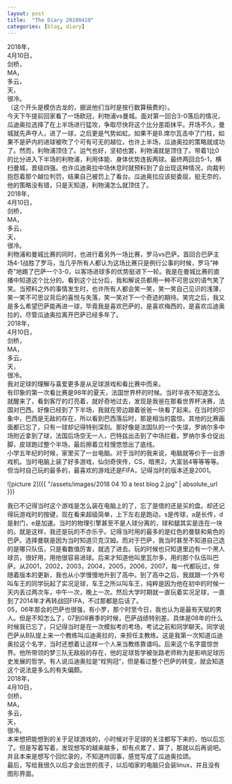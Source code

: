 ```yaml
---
layout: post
title:  "The Diary 20180410"
categories: [blog, diary]
---
```

2018年，  
4月10日，  
剑桥，  
MA，  
多云，  
天，  
很冷。  
（这个开头是模仿古龙的，据说他们当时是按行数算稿费的）。  
今天下午提前回家看了一场欧冠，利物浦vs曼城。面对第一回合3-0落后的情况，瓜迪奥拉选择了在上半场进行猛攻，争取尽快将这个比分差距抹平。开场不久，曼城就先声夺人，进了一球，之后更是气势如虹。如果不是B.席尔瓦击中了门柱，如果不是萨内的进球被吹了个可有可无的越位，也许上半场，瓜迪奥拉的策略就成功了。然而，利物浦顶住了。运气也好，坚韧也罢，利物浦就是顶住了。带着1比0的比分进入下半场的利物浦，利用体能、身体优势连扳两球。最终两回合5-1，横扫曼城，晋级四强。也许瓜迪奥拉中场休息时就预料到了会出现这种情况，向裁判抱怨着那个越位判罚，结果自己被罚上了看台。瓜迪奥拉应该挺委屈，挺无奈的，他的策略没有错，只是天知道，利物浦怎么就顶住了。  
2018年，  
4月10日，  
剑桥，  
MA，  
多云，  
天，  
很冷。    
利物浦和曼城比赛的同时，也进行着另外一场比赛，罗马vs巴萨。首回合巴萨主场4-1战胜了罗马，当几乎所有人都认为这场比赛只是例行公事的时候，罗马“神奇”地踢了巴萨一个3-0，以客场进球多的优势挺进下一轮。我是在曼城比赛的直播中知道这个比分的。看到这个比分后，我和解说员都用一种不可思议的语气笑了笑。当预料之外的事情发生时，也许所有人都会笑一笑，笑一笑自己见识的浅薄，笑一笑不可思议背后的喜悦与失落，笑一笑对下一个奇迹的期待。笑完之后，我又是多么希望巴萨能再进一球，毕竟我是喜欢巴萨的，是喜欢梅西的，是喜欢瓜迪奥拉的，尽管瓜迪奥拉离开巴萨已经多年了。  
2018年，    
4月10日，  
剑桥，  
MA，  
多云，  
天，  
很冷。  
我对足球的理解与喜爱更多是从足球游戏和看比赛中而来。  
有印象的第一次看比赛是98年的夏天，法国世界杯的时候。当时半夜不知道怎么就醒来了，看到客厅的灯亮着，就好奇地过去，发现是我爸在那看世界杯决赛，法国对巴西。好像已经到了下半场，我就在旁边跟着爸爸一块看了起来。在当时的印象中，巴西是无敌的存在，所以看到巴西落后时，那是相当的震惊。其他的比赛画面都已忘了，只有一球却记得特别深刻。那好像是法国队的一个失误，罗纳尔多中场附近拿到了球，法国后场空无一人，巴特兹出击到了中场拦截，罗纳尔多仓促出脚，皮球跑过整个半场，最后擦着立柱慢悠悠出了底线。  
小学五年纪的时候，家里买了一台电脑。对于当时的我来说，电脑就等价于一台游戏机。当时电脑上装了好多游戏，仙剑奇侠传，CS，暗黑2，大富翁4等等等等。但当时自己玩的最多的，最喜欢的游戏还是FIFA，记得当时的版本还是2001。  

![picture 2]({{ "/assets/images/2018 04 10 a test blog 2.jpg" | absolute_url }})

我已不记得当时这个游戏是怎么装在电脑上的了，忘了是借的还是买的盘。却还记得玩游戏时的按键，现在看来超级简单，上下左右是跑动，s是传球，a是长传，d是射门，e是加速。当时的物理引擎甚至不是人球分离的，球和腿其实是连在一块的。就是这样，我还是玩的不亦乐乎。记得当时用的最多的是红色的曼联和紫色的巴萨。选择曼联是因为当时知道贝克汉姆。而对于巴萨，我当时甚至不知道自己选的是哪只队伍，只是看数值厉害，就选了进去。玩的时候也只知道里边有一个黑人球员，很好用，用他很容易进球。后来才知道他叫里瓦尔多，用的那个队伍叫巴萨。从2001，2002，2003，2004，2005，2006，2007，每一代都玩过，伴随着版本的更新，我也从小学慢慢地升到了高中。到了高中之后，我就跟一个外号叫车王的同学玩起了实况足球，车王之所以叫车王，纯粹是因为他在初中的时候一天内丢过两次车，中午一次，晚上一次。然后大学时期就一直玩着实况足球，一直到了2014年才再转战回FIFA，不过那都是后话了。  
05，06年那会的巴萨也很强，有小罗，那个时至今日，我也认为是最有天赋的男人。但是不知怎么了，07到08赛季的时候，巴萨战绩特别差。具体是08年的什么时候我已忘了，只记得当时是在一次模拟考的考场，考试之前和同学聊天。同学说巴萨从B队提上来一个教练叫瓜迪奥拉的，来担任主教练。这是我第一次知道瓜迪奥拉这个名字，当时还想着让这样一个人来当教练靠谱吗。后来这个名字震惊世界。他所带领的梦三队无敌般的存在，他的足球哲学被张路老师称为是影响足球历史发展的哲学。有人说瓜迪奥拉是“栓狗冠”，但是看过整个巴萨的转变，就会知道这个说法是多么的有失偏颇。  
2018年，  
4月10日，  
剑桥，  
MA，  
多云，  
天，  
很冷。  
本来想把能想到的关于足球游戏的，小时候对于足球的关注都写下来的，怕以后忘了。但是写着写着，发现想写的越来越多，却有点累了，算了，那就以后再说吧。并且本来是想写个回忆录的，不知道咋回事，感觉写成了瓜迪奥拉颂。  
最后，写给我很久以后才会出世的孩子，以后咱家的电脑只会装linux，并且没有图形界面。  
